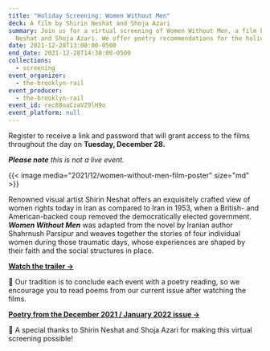 ```yaml
---
title: "Holiday Screening: Women Without Men"
deck: A film by Shirin Neshat and Shoja Azari
summary: Join us for a virtual screening of Women Without Men, a film by Shirin
  Neshat and Shoja Azari. We offer poetry recommendations for the holidays.
date: 2021-12-28T13:00:00-0500
end_date: 2021-12-28T14:30:00-0500
collections:
  - screening
event_organizer:
  - the-brooklyn-rail
event_producer:
  - the-brooklyn-rail
event_id: rec88oaCzaVZ9lH9o
event_platform: null
---
```

Register to receive a link and password that will grant access to the films throughout the day on **Tuesday, December 28.**

***Please note** this is not a live event.*

{{< image media="2021/12/women-without-men-film-poster" size="md" >}}

Renowned visual artist Shirin Neshat offers an exquisitely crafted view of women rights today in Iran as compared to Iran in 1953, when a British- and American-backed coup removed the democratically elected government. ***Women Without Men*** was adapted from the novel by Iranian author Shahrnush Parsipur and weaves together the stories of four individual women during those traumatic days, whose experiences are shaped by their faith and the social structures in place.

**[Watch the trailer →](https://www.youtube.com/watch?v=9KBw0fI8zNA)**

📖  Our tradition is to conclude each event with a poetry reading, so we encourage you to read poems from our current issue after watching the films.

**[Poetry from the December 2021 / January 2022 issue →](https://brooklynrail.org/2021/12/poetry)**

🙏  A special thanks to Shirin Neshat and Shoja Azari for making this virtual screening possible!